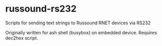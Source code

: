 # russound-rs232
Scripts for sending text strings to Russound RNET devices via RS232

Originally written for ash shell (busybox) on embedded device. Requires 
dec2hex script.
